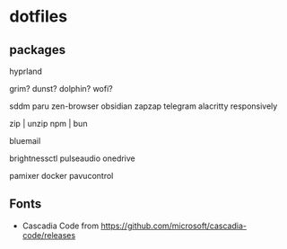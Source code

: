 # dotfiles

## packages

hyprland

grim?
dunst?
dolphin?
wofi?

sddm
paru
zen-browser
obsidian
zapzap
telegram
alacritty
responsively

zip | unzip
npm | bun

bluemail

brightnessctl
pulseaudio
onedrive

pamixer
docker
pavucontrol

## Fonts

- Cascadia Code from https://github.com/microsoft/cascadia-code/releases
